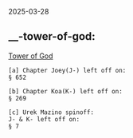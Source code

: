 2025-03-28

__-tower-of-god:
----------------
[Tower of God](https://www.mangaread.org/manga/tower-of-god-manhwa/)
    
    [a] Chapter Joey(J-) left off on:
    § 652
    
    [b] Chapter Koa(K-) left off on:
    § 269

    [c] Urek Mazino spinoff:
    J- & K- left off on:
    § 7 
